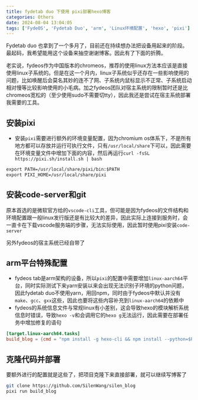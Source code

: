 ```yaml
---
title: fydetab duo 下使用 pixi部署hexo博客
categories: Others
date: 2024-08-04 13:04:05
tags: ['FydeOS', 'Fydetab Duo', 'arm', 'Linux环境配置', 'hexo', 'pixi']
---
```


<!-- 摘要部分 -->
<!-- more -->


Fydetab duo 也拿到了一个多月了，目前还在持续想办法把设备用起来的阶段。最起码，我希望能用这个设备来抽空谢谢博客。因此有了下面的折腾。

<!-- 摘要部分 -->
<!-- more -->

老实说，fydeos作为中国版本的chromeos，推荐的使用linux方法本应该是直接使用linux子系统的。但是在这一个月内，linux子系统似乎还存在一些影响使用的问题，比如唤醒后会莫名其妙的连不了网、子系统内鼠标显示不正常、子系统启动相对慢等比较影响使用的小毛病。加之fydeos团队对宿主系统的限制暂时还是比chromeos宽松的（至少使用sudo不需要切tty），因此我还是尝试在宿主系统部署我需要的工具。


## 安装pixi

- 安装`pixi`需要进行额外的环境变量配置，因为chromium os体系下，不是所有地方都可以存放并运行可执行文件，只有`/usr/local/share`下可以，因此需要在环境变量文件中增加下面的内容，然后再运行`curl -fsSL https://pixi.sh/install.sh | bash`

```txt
export PATH=/usr/local/share/pixi/bin:$PATH
export PIXI_HOME=/usr/local/share/pixi
```

## 安装code-server和git

原本首选的是微软官方给的`vscode-cli`工具，但可能是因为fydeos的文件结构和环境配置跟一般linux发行版还是有比较大的差异，因此实际上连接到服务时，会一直卡在下载vscode服务端的步骤，无法实际使用，因此暂时使用pixi安装`code-server`

另外fydeos的宿主系统已经自带了

## arm平台特殊配置

- fydeos tab是arm架构的设备，所以`pixi`的配置中需要增加`linux-aarch64`平台，同时实际测试下来yarn安装以来会出现无法识别子环境的python问题，因此fydetab duo不使用yarn，用回npm，同时由于fydeos中默认并没有`make`、`gcc`、`gxx`这些，因此也要将这些内容补充到`linux-aarch64`的依赖中
- fydeos的系统信息文件与常规linux有小差别，这会导致hexo的模块解析系统信息时错误，导致`hexo -v`和会调用它的`hexo g`无法运行，因此需要在部署任务中增加修复的语句

```toml
[target.linux-aarch64.tasks]
build_blog = {cmd = "npm install -g hexo-cli && npm install --python=$PWD/.pixi/envs/default/bin/python2 && sed -i '34s/distro\\[1\\]/distro/' $PWD/.pixi/envs/default/lib/node_modules/hexo-cli/dist/console/version.js", cwd = "."}
```

## 克隆代码并部署

要额外进行的配置就是这些了，把项目克隆下来直接部署，就可以继续写博客了

```bash
git clone https://github.com/SilenWang/silen_blog
pixi run build_blog
```
